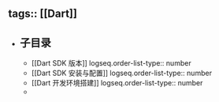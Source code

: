 tags:: [[Dart]]
---

- ## 子目录
	- [[Dart SDK 版本]]
	  logseq.order-list-type:: number
	- [[Dart SDK 安装与配置]]
	  logseq.order-list-type:: number
	- [[Dart 开发环境搭建]]
	  logseq.order-list-type:: number
	-